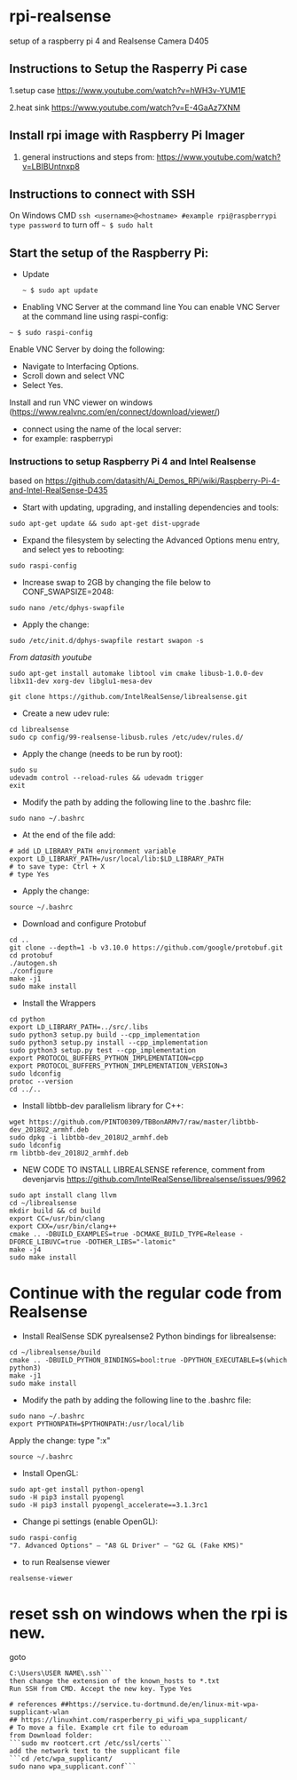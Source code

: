 # rpi-realsense
setup of a raspberry pi 4 and Realsense Camera D405

## Instructions to Setup the Rasperry Pi case
1.setup case
https://www.youtube.com/watch?v=hWH3v-YUM1E

2.heat sink
https://www.youtube.com/watch?v=E-4GaAz7XNM

## Install rpi image with Raspberry Pi Imager
1. general instructions and steps from:
https://www.youtube.com/watch?v=LBIBUntnxp8

## Instructions to connect with SSH
On Windows CMD
    ```
    ssh <username>@<hostname> #example rpi@raspberrypi
    type password
    ```
to turn off
    ```
    ~ $ sudo halt
    ```
## Start the setup of the Raspberry Pi:
- Update
    ```
    ~ $ sudo apt update
    ```

- Enabling VNC Server at the command line
You can enable VNC Server at the command line using raspi-config:
```
~ $ sudo raspi-config
```
Enable VNC Server by doing the following:
- Navigate to Interfacing Options.
- Scroll down and select VNC 
- Select Yes.

Install and run VNC viewer on windows (https://www.realvnc.com/en/connect/download/viewer/)
- connect using the name of the local server:
- for example: raspberrypi

### Instructions to setup Raspberry Pi 4 and Intel Realsense
based on https://github.com/datasith/Ai_Demos_RPi/wiki/Raspberry-Pi-4-and-Intel-RealSense-D435

- Start with updating, upgrading, and installing dependencies and tools:
```
sudo apt-get update && sudo apt-get dist-upgrade
```
- Expand the filesystem by selecting the Advanced Options menu entry, and select yes to rebooting:
```
sudo raspi-config
```
- Increase swap to 2GB by changing the file below to CONF_SWAPSIZE=2048:
```
sudo nano /etc/dphys-swapfile
```
- Apply the change:
```
sudo /etc/init.d/dphys-swapfile restart swapon -s
```

*From datasith youtube*
```
sudo apt-get install automake libtool vim cmake libusb-1.0.0-dev libx11-dev xorg-dev libglu1-mesa-dev
```

```
git clone https://github.com/IntelRealSense/librealsense.git
```
- Create a new udev rule:
```
cd librealsense
sudo cp config/99-realsense-libusb.rules /etc/udev/rules.d/ 
```
- Apply the change (needs to be run by root):
```
sudo su
udevadm control --reload-rules && udevadm trigger
exit
```
- Modify the path by adding the following line to the .bashrc file:
```
sudo nano ~/.bashrc
```
- At the end of the file add:
```
# add LD_LIBRARY_PATH environment variable
export LD_LIBRARY_PATH=/usr/local/lib:$LD_LIBRARY_PATH
# to save type: Ctrl + X
# type Yes
```

- Apply the change:
```
source ~/.bashrc
```
- Download and configure Protobuf
```
cd ..
git clone --depth=1 -b v3.10.0 https://github.com/google/protobuf.git
cd protobuf
./autogen.sh
./configure
make -j1
sudo make install
```
- Install the Wrappers
```
cd python
export LD_LIBRARY_PATH=../src/.libs
sudo python3 setup.py build --cpp_implementation 
sudo python3 setup.py install --cpp_implementation
sudo python3 setup.py test --cpp_implementation
export PROTOCOL_BUFFERS_PYTHON_IMPLEMENTATION=cpp
export PROTOCOL_BUFFERS_PYTHON_IMPLEMENTATION_VERSION=3
sudo ldconfig
protoc --version
cd ../..
```
- Install libtbb-dev parallelism library for C++:
```
wget https://github.com/PINTO0309/TBBonARMv7/raw/master/libtbb-dev_2018U2_armhf.deb
sudo dpkg -i libtbb-dev_2018U2_armhf.deb
sudo ldconfig
rm libtbb-dev_2018U2_armhf.deb
```

- NEW CODE TO INSTALL LIBREALSENSE
reference, comment from devenjarvis
https://github.com/IntelRealSense/librealsense/issues/9962
```
sudo apt install clang llvm
cd ~/librealsense
mkdir build && cd build
export CC=/usr/bin/clang
export CXX=/usr/bin/clang++
cmake .. -DBUILD_EXAMPLES=true -DCMAKE_BUILD_TYPE=Release -DFORCE_LIBUVC=true -DOTHER_LIBS="-latomic" 
make -j4
sudo make install
```
# Continue with the regular code from Realsense

- Install RealSense SDK pyrealsense2 Python bindings for librealsense:
```
cd ~/librealsense/build
cmake .. -DBUILD_PYTHON_BINDINGS=bool:true -DPYTHON_EXECUTABLE=$(which python3)
make -j1
sudo make install
```
- Modify the path by adding the following line to the .bashrc file:
```
sudo nano ~/.bashrc
export PYTHONPATH=$PYTHONPATH:/usr/local/lib
```
Apply the change:
type ":x"
```
source ~/.bashrc
```
- Install OpenGL:
```
sudo apt-get install python-opengl
sudo -H pip3 install pyopengl
sudo -H pip3 install pyopengl_accelerate==3.1.3rc1
```
- Change pi settings (enable OpenGL):
```
sudo raspi-config
"7. Advanced Options" – "A8 GL Driver" – "G2 GL (Fake KMS)"
```

- to run Realsense viewer
```
realsense-viewer
```






# reset ssh on windows when the rpi is new.
goto 
```
C:\Users\USER NAME\.ssh```
then change the extension of the known_hosts to *.txt
Run SSH from CMD. Accept the new key. Type Yes

# references ##https://service.tu-dortmund.de/en/linux-mit-wpa-supplicant-wlan
## https://linuxhint.com/rasperberry_pi_wifi_wpa_supplicant/
# To move a file. Example crt file to eduroam
from Download folder:
```sudo mv rootcert.crt /etc/ssl/certs```
add the network text to the supplicant file
```cd /etc/wpa_supplicant/
sudo nano wpa_supplicant.conf```


